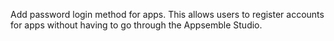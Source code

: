Add password login method for apps. This allows users to register accounts for apps without having
to go through the Appsemble Studio.
